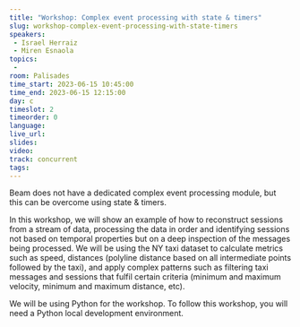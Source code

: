 ```yaml
---
title: "Workshop: Complex event processing with state & timers"
slug: workshop-complex-event-processing-with-state-timers
speakers:
 - Israel Herraiz
 - Miren Esnaola
topics:
 - 
room: Palisades
time_start: 2023-06-15 10:45:00
time_end: 2023-06-15 12:15:00
day: c
timeslot: 2
timeorder: 0
language: 
live_url: 
slides: 
video: 
track: concurrent
tags:
---
```


Beam does not have a dedicated complex event processing module, but this can be overcome using state & timers.
 
 
 
 In this workshop, we will show an example of how to reconstruct sessions from a stream of data, processing the data in order and identifying sessions not based on temporal properties but on a deep inspection of the messages being processed. We will be using the NY taxi dataset to calculate metrics such as speed, distances (polyline distance based on all intermediate points followed by the taxi), and apply complex patterns such as filtering taxi messages and sessions that fulfil certain criteria (minimum and maximum velocity, minimum and maximum distance, etc).
 
 
 
 We will be using Python for the workshop. To follow this workshop, you will need a Python local development environment.